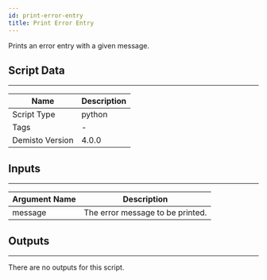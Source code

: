 ```yaml
---
id: print-error-entry
title: Print Error Entry
---
```


Prints an error entry with a given message.

## Script Data
---

| **Name** | **Description** |
| --- | --- |
| Script Type | python |
| Tags | - |
| Demisto Version | 4.0.0 |

## Inputs
---

| **Argument Name** | **Description** |
| --- | --- |
| message | The error message to be printed. |

## Outputs
---
There are no outputs for this script.
